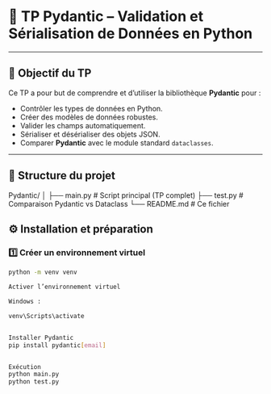 # 🧩 TP Pydantic – Validation et Sérialisation de Données en Python

---

## 🎯 Objectif du TP

Ce TP a pour but de comprendre et d’utiliser la bibliothèque **Pydantic** pour :
- Contrôler les types de données en Python.
- Créer des modèles de données robustes.
- Valider les champs automatiquement.
- Sérialiser et désérialiser des objets JSON.
- Comparer **Pydantic** avec le module standard `dataclasses`.

---

## 🧱 Structure du projet

Pydantic/
│
├── main.py # Script principal (TP complet)
├── test.py # Comparaison Pydantic vs Dataclass
└── README.md # Ce fichier

## ⚙️ Installation et préparation

### 1️⃣ Créer un environnement virtuel
```bash
python -m venv venv

Activer l’environnement virtuel

Windows :

venv\Scripts\activate


Installer Pydantic
pip install pydantic[email]


Exécution 
python main.py
python test.py